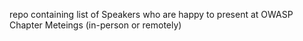 repo containing list of Speakers who are happy to present at OWASP Chapter Meteings (in-person or remotely)
